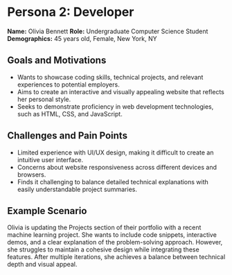 # Persona 2: Developer

**Name:** Olivia Bennett
**Role:** Undergraduate Computer Science Student
**Demographics:** 45 years old, Female, New York, NY

## Goals and Motivations

- Wants to showcase coding skills, technical projects, and relevant experiences to potential employers.
- Aims to create an interactive and visually appealing website that reflects her personal style.
- Seeks to demonstrate proficiency in web development technologies, such as HTML, CSS, and JavaScript.

## Challenges and Pain Points

- Limited experience with UI/UX design, making it difficult to create an intuitive user interface.
- Concerns about website responsiveness across different devices and browsers.
- Finds it challenging to balance detailed technical explanations with easily understandable project summaries.

## Example Scenario

Olivia is updating the Projects section of their portfolio with a recent machine learning project. She wants to include code snippets, interactive demos, and a clear explanation of the problem-solving approach. However, she struggles to maintain a cohesive design while integrating these features. After multiple iterations, she achieves a balance between technical depth and visual appeal.

